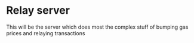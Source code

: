 # Relay server

This will be the server which does most the complex stuff of bumping gas prices and relaying transactions
